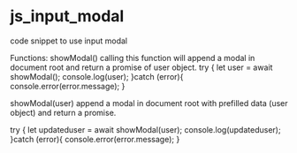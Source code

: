 # js_input_modal

code snippet to use input modal 

Functions: 
showModal()
calling this function will append a modal in document root and return a promise of user object.
try {
        let user = await showModal();
        console.log(user);
        }catch (error){
            console.error(error.message);
        }  

showModal(user)
append a modal in document root with prefilled data (user object) and return a promise.

 try {
    let updateduser = await showModal(user);
    console.log(updateduser);
    }catch (error){
        console.error(error.message);
    }
